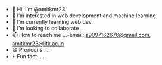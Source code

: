 - 👋 Hi, I’m @amitkmr23
- 👀 I’m interested in web development and machine learning
- 🌱 I’m currently learning web dev.
- 💞️ I’m looking to collaborate 
- 📫 How to reach me ...-email: a9097162676@gmail.com, amitkmr23@iitk.ac.in
- 😄 Pronouns: ...
- ⚡ Fun fact: ...

<!---
amitkmr23/amitkmr23 is a ✨ special ✨ repository because its `README.md` (this file) appears on your GitHub profile.
You can click the Preview link to take a look at your changes.
--->
